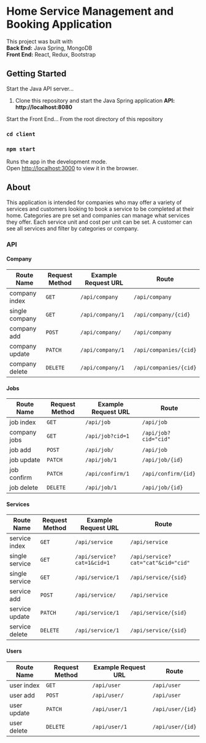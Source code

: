 # Home Service Management and Booking Application

This project was built with  
**Back End:** Java Spring, MongoDB  
**Front End:** React, Redux, Bootstrap  

## Getting Started

Start the Java API server...
1. Clone this repository and start the Java Spring application
**API: http://localhost:8080**

Start the Front End...
From the root directory of this repository

### `cd client`
### `npm start`

Runs the app in the development mode.<br>
Open [http://localhost:3000](http://localhost:3000) to view it in the browser.


## About

This application is intended for companies who may offer a variety of services and customers looking to book a service to be completed at their home. Categories are pre set and companies can manage what services they offer. Each service unit and cost per unit can be set. A customer can see all services and filter by categories or company.

### API

#### Company

| Route Name           | Request Method | Example Request URL | Route                          |
| -------------------- | -------------- | ------------------- | ------------------------------ |
| company index        | `GET`          | `/api/company`      | `/api/company`                 |
| single company       | `GET`          | `/api/company/1`    | `/api/company/{cid}`           |
| company add          | `POST`         | `/api/company/`     | `/api/company`                 |
| company update       | `PATCH`        | `/api/company/1`    | `/api/companies/{cid}`         |
| company delete       | `DELETE`       | `/api/company/1`    | `/api/companies/{cid}`         |

#### Jobs

| Route Name       | Request Method | Example Request URL | Route                        |
| ---------------- | -------------- | ------------------- | ---------------------------- |
| job index        | `GET`          | `/api/job`          | `/api/job`                   |
| company jobs     | `GET`          | `/api/job?cid=1`    | `/api/job?cid="cid"`         |
| job add          | `POST`         | `/api/job/`         | `/api/job`                   |
| job update       | `PATCH`        | `/api/job/1`        | `/api/job/{id}`              |
| job confirm      | `PATCH`        | `/api/confirm/1`    | `/api/confirm/{id}`          |
| job delete       | `DELETE`       | `/api/job/1`        | `/api/job/{id}`              |

#### Services

| Route Name           | Request Method | Example Request URL         | Route                               |
| -------------------- | -------------- | --------------------------- | ----------------------------------- |
| service index        | `GET`          | `/api/service`              | `/api/service`                      |
| single service       | `GET`          | `/api/service?cat=1&cid=1`  | `/api/service?cat="cat"&cid="cid"`  |
| single service       | `GET`          | `/api/service/1`            | `/api/service/{sid}`                |
| service add          | `POST`         | `/api/service/`             | `/api/service`                      |
| service update       | `PATCH`        | `/api/service/1`            | `/api/service/{sid}`                |
| service delete       | `DELETE`       | `/api/service/1`            | `/api/service/{sid}`                |

#### Users

| Route Name           | Request Method | Example Request URL | Route                          |
| -------------------- | -------------- | ------------------- | ------------------------------ |
| user index           | `GET`          | `/api/user`         | `/api/user`                    |
| user add             | `POST`         | `/api/user/`        | `/api/user`                    |
| user update          | `PATCH`        | `/api/user/1`       | `/api/user/{id}`               |
| user delete          | `DELETE`       | `/api/user/1`       | `/api/user/{id}`               |
